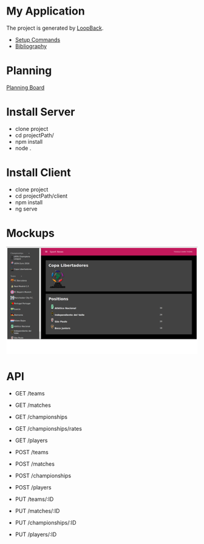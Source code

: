 # My Application

The project is generated by [LoopBack](http://loopback.io).

* [Setup Commands](https://github.com/kapit4n/angular-ball/wiki/Setup-commands)
* [Bibliography](https://github.com/kapit4n/angular-ball/wiki/Bibliography)

# Planning
[Planning Board](https://github.com/kapit4n/angular-ball/projects/1)

# Install Server
* clone project
* cd projectPath/
* npm install
* node .

# Install Client
* clone project
* cd projectPath/client
* npm install
* ng serve

# Mockups
![Championships](https://github.com/kapit4n/angular-ball/raw/master/mockups/home_1.png)

# API
* GET /teams
* GET /matches
* GET /championships
* GET /championships/rates
* GET /players


* POST /teams
* POST /matches
* POST /championships
* POST /players

* PUT /teams/:ID
* PUT /matches/:ID
* PUT /championships/:ID
* PUT /players/:ID


